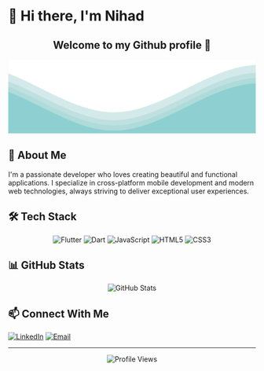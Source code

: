 # 👋 Hi there, I'm Nihad

<h2 align="center">
Welcome to my Github profile 👋️
</h2>	
<img src="https://raw.githubusercontent.com/tihynihy/tihynihy/master/waves.svg" width="100%" height="150">

## 🚀 About Me

I'm a passionate developer who loves creating beautiful and functional applications. I specialize in cross-platform mobile development and modern web technologies, always striving to deliver exceptional user experiences.

## 🛠️ Tech Stack

<div align="center">
  <img src="https://img.shields.io/badge/Flutter-02569B?style=for-the-badge&logo=flutter&logoColor=white" alt="Flutter" />
  <img src="https://img.shields.io/badge/Dart-0175C2?style=for-the-badge&logo=dart&logoColor=white" alt="Dart" />
  <img src="https://img.shields.io/badge/JavaScript-F7DF1E?style=for-the-badge&logo=javascript&logoColor=black" alt="JavaScript" />
  <img src="https://img.shields.io/badge/HTML5-E34F26?style=for-the-badge&logo=html5&logoColor=white" alt="HTML5" />
  <img src="https://img.shields.io/badge/CSS3-1572B6?style=for-the-badge&logo=css3&logoColor=white" alt="CSS3" />
</div>

## 📊 GitHub Stats

<div align="center">
  <img src="https://github-readme-stats.vercel.app/api?username=tihynihy&show_icons=true&theme=radical&hide_border=true&bg_color=0D1117&title_color=6366F1&text_color=FFFFFF&icon_color=6366F1" alt="GitHub Stats" />
</div>

## 📫 Connect With Me

[![LinkedIn](https://img.shields.io/badge/LinkedIn-0077B5?style=for-the-badge&logo=linkedin&logoColor=white)](https://www.linkedin.com/in/nihad-jusovi%C4%87-16788a226/)
[![Email](https://img.shields.io/badge/Email-D14836?style=for-the-badge&logo=gmail&logoColor=white)](mailto:nihad.jusovich@gmail.com)

---

<div align="center">
  <img src="https://komarev.com/ghpvc/?username=tihynihy&style=flat-square&color=6366F1" alt="Profile Views" />
</div>

